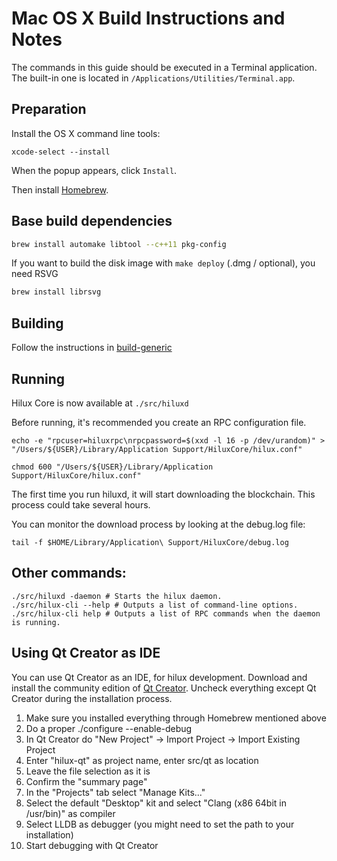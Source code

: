 Mac OS X Build Instructions and Notes
====================================
The commands in this guide should be executed in a Terminal application.
The built-in one is located in `/Applications/Utilities/Terminal.app`.

Preparation
-----------
Install the OS X command line tools:

`xcode-select --install`

When the popup appears, click `Install`.

Then install [Homebrew](https://brew.sh).

Base build dependencies
-----------------------

```bash
brew install automake libtool --c++11 pkg-config
```

If you want to build the disk image with `make deploy` (.dmg / optional), you need RSVG
```bash
brew install librsvg
```

Building
--------

Follow the instructions in [build-generic](build-generic.md)

Running
-------

Hilux Core is now available at `./src/hiluxd`

Before running, it's recommended you create an RPC configuration file.

    echo -e "rpcuser=hiluxrpc\nrpcpassword=$(xxd -l 16 -p /dev/urandom)" > "/Users/${USER}/Library/Application Support/HiluxCore/hilux.conf"

    chmod 600 "/Users/${USER}/Library/Application Support/HiluxCore/hilux.conf"

The first time you run hiluxd, it will start downloading the blockchain. This process could take several hours.

You can monitor the download process by looking at the debug.log file:

    tail -f $HOME/Library/Application\ Support/HiluxCore/debug.log

Other commands:
-------

    ./src/hiluxd -daemon # Starts the hilux daemon.
    ./src/hilux-cli --help # Outputs a list of command-line options.
    ./src/hilux-cli help # Outputs a list of RPC commands when the daemon is running.

Using Qt Creator as IDE
------------------------
You can use Qt Creator as an IDE, for hilux development.
Download and install the community edition of [Qt Creator](https://www.qt.io/download/).
Uncheck everything except Qt Creator during the installation process.

1. Make sure you installed everything through Homebrew mentioned above
2. Do a proper ./configure --enable-debug
3. In Qt Creator do "New Project" -> Import Project -> Import Existing Project
4. Enter "hilux-qt" as project name, enter src/qt as location
5. Leave the file selection as it is
6. Confirm the "summary page"
7. In the "Projects" tab select "Manage Kits..."
8. Select the default "Desktop" kit and select "Clang (x86 64bit in /usr/bin)" as compiler
9. Select LLDB as debugger (you might need to set the path to your installation)
10. Start debugging with Qt Creator
